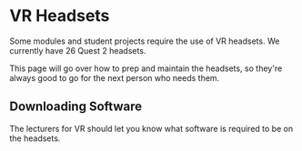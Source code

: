 # VR Headsets

Some modules and student projects require the use of VR headsets. 
We currently have 26 Quest 2 headsets.

This page will go over how to prep and maintain the headsets, so they're always good to go for the next person who needs them.


## Downloading Software
The lecturers for VR should let you know what software is required to be on the headsets. 





